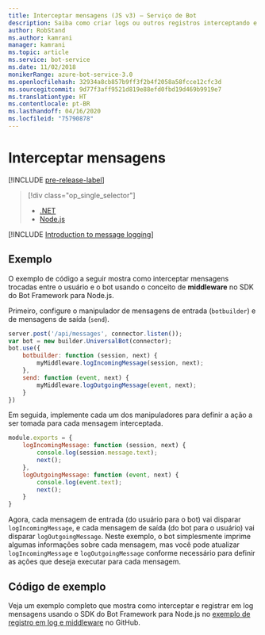 ```yaml
---
title: Interceptar mensagens (JS v3) – Serviço de Bot
description: Saiba como criar logs ou outros registros interceptando e processando as trocas de informações usando o SDK do Bot Framework para Node.js.
author: RobStand
ms.author: kamrani
manager: kamrani
ms.topic: article
ms.service: bot-service
ms.date: 11/02/2018
monikerRange: azure-bot-service-3.0
ms.openlocfilehash: 32934a8cb857b9ff3f2b4f2058a58fcce12cfc3d
ms.sourcegitcommit: 9d77f3aff9521d819e88efd0fbd19d469b9919e7
ms.translationtype: HT
ms.contentlocale: pt-BR
ms.lasthandoff: 04/16/2020
ms.locfileid: "75790878"
---
```

# <a name="intercept-messages"></a>Interceptar mensagens

[!INCLUDE [pre-release-label](../includes/pre-release-label-v3.md)]

> [!div class="op_single_selector"]
> - [.NET](../dotnet/bot-builder-dotnet-middleware.md)
> - [Node.js](../nodejs/bot-builder-nodejs-intercept-messages.md)

[!INCLUDE [Introduction to message logging](../includes/snippet-message-logging-intro.md)]

## <a name="example"></a>Exemplo

O exemplo de código a seguir mostra como interceptar mensagens trocadas entre o usuário e o bot usando o conceito de **middleware** no SDK do Bot Framework para Node.js. 

Primeiro, configure o manipulador de mensagens de entrada (`botbuilder`) e de mensagens de saída (`send`).

```javascript
server.post('/api/messages', connector.listen());
var bot = new builder.UniversalBot(connector);
bot.use({
    botbuilder: function (session, next) {
        myMiddleware.logIncomingMessage(session, next);
    },
    send: function (event, next) {
        myMiddleware.logOutgoingMessage(event, next);
    }
})
```

Em seguida, implemente cada um dos manipuladores para definir a ação a ser tomada para cada mensagem interceptada.

```javascript
module.exports = {
    logIncomingMessage: function (session, next) {
        console.log(session.message.text);
        next();
    },
    logOutgoingMessage: function (event, next) {
        console.log(event.text);
        next();
    }
}
```

Agora, cada mensagem de entrada (do usuário para o bot) vai disparar `logIncomingMessage`, e cada mensagem de saída (do bot para o usuário) vai disparar `logOutgoingMessage`.
Neste exemplo, o bot simplesmente imprime algumas informações sobre cada mensagem, mas você pode atualizar `logIncomingMessage` e `logOutgoingMessage` conforme necessário para definir as ações que deseja executar para cada mensagem. 

## <a name="sample-code"></a>Código de exemplo

Veja um exemplo completo que mostra como interceptar e registrar em log mensagens usando o SDK do Bot Framework para Node.js no <a href="https://aka.ms/v3-js-capability-middlewareLogging" target="_blank">exemplo de registro em log e middleware</a> no GitHub.
